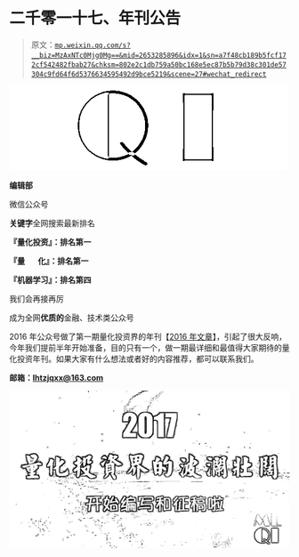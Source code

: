 # 二千零一十七、年刊公告

> 原文：[`mp.weixin.qq.com/s?__biz=MzAxNTc0Mjg0Mg==&mid=2653285896&idx=1&sn=a7f48cb189b5fcf172cf542482fbab27&chksm=802e2c1db759a50bc168e5ec87b5b79d38c301de57304c9fd64f6d5376634595492d9bce5219&scene=27#wechat_redirect`](http://mp.weixin.qq.com/s?__biz=MzAxNTc0Mjg0Mg==&mid=2653285896&idx=1&sn=a7f48cb189b5fcf172cf542482fbab27&chksm=802e2c1db759a50bc168e5ec87b5b79d38c301de57304c9fd64f6d5376634595492d9bce5219&scene=27#wechat_redirect)

![](img/cb3bd660442e6bc134fbecf2477c43d1.png)

**编辑部**

微信公众号

**关键字**全网搜索最新排名

**『量化投资』：排名第一**

**『量       化』：排名第一**

**『机器学习』：排名第四**

我们会再接再厉

成为全网**优质的**金融、技术类公众号

2016 年公众号做了第一期量化投资界的年刊【[2016 年文章](https://mp.weixin.qq.com/s?__biz=MzAxNTc0Mjg0Mg==&mid=2653284346&idx=1&sn=dcd6571ac1f8d3c668525c1758ca9ca8&chksm=802e25efb759acf9257ad7a653dcd52ca49d6f772c9bf273051db77ff1b5e5358506f3be25a9&scene=21#wechat_redirect)】，引起了很大反响，今年我们提前半年开始准备，目的只有一个，做一期最详细和最值得大家期待的量化投资年刊。如果大家有什么想法或者好的内容推荐，都可以联系我们。

**邮箱：lhtzjqxx@163.com**

![](img/f111de810dda730b5ad98cd320043152.png)